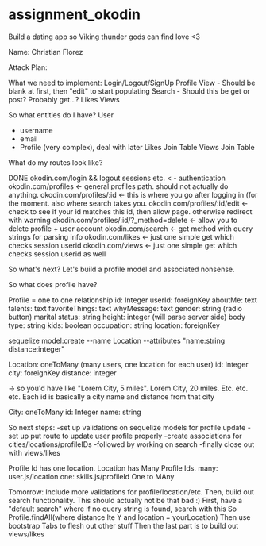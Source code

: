 # assignment_okodin
Build a dating app so Viking thunder gods can find love &lt;3

Name: Christian Florez

Attack Plan:

What we need to implement:
Login/Logout/SignUp
Profile View - Should be blank at first, then "edit" to start populating
Search - Should this be get or post? Probably get...?
Likes
Views

So what entities do I have?
User
  - username
  - email
  - Profile (very complex), deal with later
Likes Join Table
Views Join Table


What do my routes look like?

DONE okodin.com/login && logout sessions etc. < - authentication
okodin.com/profiles <- general profiles path. should not actually do anything.
okodin.com/profiles/:id <- this is where you go after logging in (for the moment. also where search takes you.
okodin.com/profiles/:id/edit <- check to see if your id matches this id, then allow page. otherwise redirect with warning
okodin.com/profiles/:id/?_method=delete <- allow you to delete profile + user account
okodin.com/search <- get method with query strings for parsing info
okodin.com/likes <- just one simple get which checks session userid
okodin.com/views <- just one simple get which checks session userid as well


So what's next?
Let's build a profile model and associated nonsense.

So what does profile have?

Profile = one to one relationship
id: Integer
userId: foreignKey
aboutMe: text
talents: text
favoriteThings: text
whyMessage: text
gender: string (radio button)
marital status: string
height: integer (will parse server side)
body type: string
kids: boolean
occupation: string
location: foreignKey

sequelize model:create --name Location --attributes "name:string distance:integer"


Location: oneToMany (many users, one location for each user)
id: Integer
city: foreignKey
distance: integer

  -> so you'd have like "Lorem City, 5 miles". Lorem City, 20 miles. Etc. etc. etc. Each id is basically a city name and distance from that city

City: oneToMany
id: Integer
name: string


So next steps:
-set up validations on sequelize models for profile update
-set up put route to update user profile properly
-create associations for cities/locations/profileIDs
-followed by working on search
-finally close out with views/likes

Profile Id has one location. Location has Many Profile Ids.
many: user.js/location
one: skills.js/profileId
One to MAny




Tomorrow:
Include more validations for profile/location/etc.
Then, build out search functionality. This should actually not be that bad :)
First, have a "default search" where if no query string is found, search with this
So
Profile.findAll(where distance lte Y and location = yourLocation)
Then use bootstrap Tabs to flesh out other stuff
Then the last part is to build out views/likes
